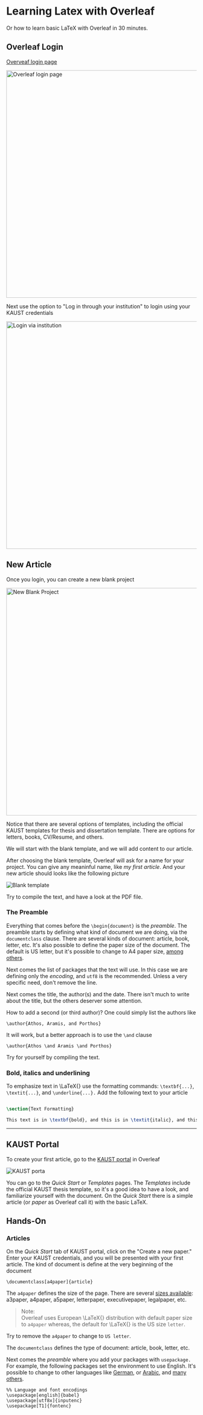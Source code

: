 # Learning Latex with Overleaf

Or how to learn basic LaTeX with Overleaf in 30 minutes.

## Overleaf Login

[Overveaf login page](https://www.overleaf.com)

<img src="img/overleaf_login.png" alt="Overleaf login page" width="600"/>

Next use the option to "Log in through your institution" to login using your KAUST credentials

<img src="img/overleaf_login_institution.png" alt="Login via institution" width="600"/>

## New Article

Once you login, you can create a new blank project

<img src="img/overleaf_new_project_2.png" alt="New Blank Project" width="600"/>

Notice that there are several options of templates, including the official KAUST templates for thesis and dissertation template. There are options for letters, books, CV/Resume, and others.

We will start with the blank template, and we will add content to our article.

After choosing the blank template, Overleaf will ask for a name for your project. You can give any meaninful name, like _my first article_. And your new article should looks like the following picture

![Blank template](img/overleaf_template_blank_article.png)

Try to compile the text, and have a look at the PDF file.

### The Preamble

Everything that comes before the `\begin{document}` is the _preamble_. The preamble starts by defining what kind of document we are doing, via the `documentclass` clause. There are several kinds of document: article, book, letter, etc. It's also possible to define the paper size of the document. The default is US letter, but it's possible to change to A4 paper size, [among others](https://www.overleaf.com/learn/latex/Page_size_and_margins). 

Next comes the list of packages that the text will use. In this case we are defining only the _encoding_, and `utf8` is the recommended. Unless a very specific need, don't remove the line.

Next comes the title, the author(s) and the date. There isn't much to write about the title, but the others deserver some attention. 

How to add a second (or third author)? One could simply list the authors like

```
\author{Athos, Aramis, and Porthos}
```

It will work, but a better approach is to use the `\and` clause

```
\author{Athos \and Aramis \and Porthos}
```

Try for yourself by compiling the text.

### Bold, italics and underlining

To emphasize text in \LaTeX{} use the formatting commands: `\textbf{...}`, `\textit{...}`, and `\underline{...}.` Add the following text to your article

```LaTeX

\section{Text Formatting}

This text is in \textbf{bold}, and this is in \textit{italic}, and this one has \underline{underline.}

```



---

## KAUST Portal

To create your first article, go to the [KAUST portal](https://www.overleaf.com/edu/kaust) in Overleaf

![KAUST porta](img/overleaf_kaust_portal_medium.png)

You can go to the _Quick Start_ or _Templates_ pages. The _Templates_ include the official KAUST thesis template, so it's a good idea to have a look, and familiarize yourself with the document. On the _Quick Start_ there is a simple article (or _paper_ as Overleaf call it) with the basic LaTeX.

## Hands-On

### Articles

On the _Quick Start_ tab of KAUST portal, click on the "Create a new paper." Enter your KAUST credentials, and you will be presented with your first article. The kind of document is define at the very beginning of the document

```
\documentclass[a4paper]{article}
```

The `a4paper` defines the size of the page. There are several [sizes available](https://www.overleaf.com/learn/latex/Page_size_and_margins): a3paper, a4paper, a5paper, letterpaper, executivepaper, legalpaper, etc.

>Note:\
> Overleaf uses European \LaTeX{} distribution with default paper size to `a4paper` whereas, the default for \LaTeX{} is the US size `letter`.

Try to remove the `a4paper` to change to `US letter`.

The `documentclass` defines the type of document: article, book, letter, etc.

Next comes the _preamble_ where you add your packages with `usepackage.` For example, the following packages set the environment to use English. It's possible to change to other languages like [German](https://www.overleaf.com/learn/latex/German),  or [Arabic](https://www.overleaf.com/learn/latex/Arabic), and [many others](https://www.overleaf.com/learn/latex/International_language_support).

```
%% Language and font encodings
\usepackage[english]{babel}
\usepackage[utf8x]{inputenc}
\usepackage[T1]{fontenc}
```
